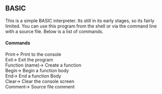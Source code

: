 ## BASIC

This is a simple BASIC interpreter. Its still in its early stages, so its fairly limited. You can use this program from the shell or via the command line with a source file. Below is a list of commands.

#### Commands
Print-> Print to the console   
Exit-> Exit the program   
Function (name)-> Create a function   
Begin-> Begin a function body   
End-> End a function Body   
Clear-> Clear the console screen   
Comment-> Source file comment   
